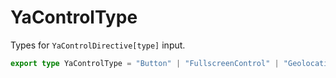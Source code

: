 # YaControlType
<p>Types for <code>YaControlDirective[type]</code> input.</p>


```ts
export type YaControlType = "Button" | "FullscreenControl" | "GeolocationControl" | "ListBox" | "ListBoxItem" | "RouteButton" | "RouteEditor" | "RoutePanel" | "RulerControl" | "SearchControl" | "TrafficControl" | "TypeSelector" | "ZoomControl"
```